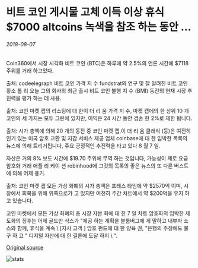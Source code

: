 # 비트 코인 게시물 고체 이득 이상 휴식 $7000 altcoins 녹색을 참조 하는 동안 ...

###### 2018-08-07

Coin360에서 시장 시각화 비트 코인 (BTC)은 하루에 약 2.5%의 언론 시간에 $7118 주위를 거래 하고있다.

출처: codeelegraph 비트 코인 가격 지 수 fundstrat의 연구 및 잘 알려진 비트 코인 황소 톰 리 오늘 그의 회사의 최근 출시 비트 코인 불행 지 수 (BMI) 동전의 현재 시장 추진력을 평가 하는 데 사용.

출처: 코인 마켓 캡의 리스팅에 대 한이 더 리 움 가격 지 수, 마켓 캡에의 한 상위 10 개 코인의 세 가지는 모두 그린에 있지만, 이익은 24 시간 동안 겸손 한 2%로 제한 됩니다.

출처: 시가 총액에 의해 20 개의 동전 중 코인 마켓 캡,이 더 리 움 클래식 (등)은 여전히 인기 있는 미국 암호 교환 및 지갑 서비스 제공 업체 coinbase에 대 한 임박한 목록의 뉴스에 의해 트리거됩니다, 주요 긍정적인 추진력을 타고 있다 8 월 7 일.

자산은 거의 8% 보도 시간에 $19.70 주위에 무역 하는 것입니다, 가능성이 제로 요금 암호화 거래 애플 리 케이 션 robinhood에 그것의 목록의 좋은 뉴스의 또 다른 버스트에 의해 어제 용기.

출처: 코인 마켓 캡 모든 가상 화폐의 시가 총액은 프레스 타임에 약 $2570억 이며, 시장에서 회복을 위해 위쪽으로가 고 있지만 여전히 주간 차트에서 약 $200억을 유지 하 고 있습니다.

코인 마켓에서 모든 가상 화폐의 총 시장 자본 화에 대 한 7 일 차트 암호화의 임박한 제도화의 징후는 어제 골드만 삭스가 "제공 하는 계획을 블룸버그에 게 말하고 내부자 소스와 함께, 휴식을 계속 \ [자사 고객 \] 암호 펀드에 대 한 양육 권, "은행의 주장에도 불구 하 고 \" 디지털 자산에 대 한 결론에 도달 하지 \ ".

[Original source](https://cointelegraph.com/news/bitcoin-posts-solid-gains-to-break-above-7-000-while-altcoins-see-green)

![stats](https://c.statcounter.com/11760860/0/a89fa40b/1/ "stats")